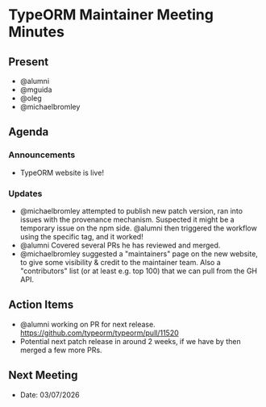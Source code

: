 # TypeORM Maintainer Meeting Minutes

## Present

- @alumni
- @mguida
- @oleg
- @michaelbromley

## Agenda

### Announcements

- TypeORM website is live!

### Updates

- @michaelbromley attempted to publish new patch version, ran into issues with the provenance mechanism. 
Suspected it might be a temporary issue on the npm side. @alumni then triggered the workflow using the specific tag, and it worked!
- @alumni Covered several PRs he has reviewed and merged.
- @michaelbromley suggested a "maintainers" page on the new website, to give some visibility & credit to the maintainer team. Also
  a "contributors" list (or at least e.g. top 100) that we can pull from the GH API.

## Action Items

- @alumni working on PR for next release. https://github.com/typeorm/typeorm/pull/11520
- Potential next patch release in around 2 weeks, if we have by then merged a few more PRs.

## Next Meeting

- Date: 03/07/2026
